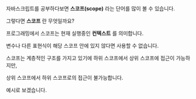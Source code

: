 자바스크립트를 공부하다보면 **스코프(scope)** 라는 단어를 많이 볼 수 있습니다.

그렇다면 **스코프** 란 무엇일까요?



프로그래밍에서 스코프는 현재 실행중인 **컨텍스트** 를 의미합니다.

변수나 다른 표현식이 해당 스코프 안에 있지 않다면 사용할 수 없습니다. 

스코프는 계층적인 구조를 가지고 있기에 하위 스코프에서 상위 스코프에 접근이 가능하지만,

상위 스코프에서 하위 스코프로의 접근이 불가능합니다.

예시로 보겠습니다.

```code


